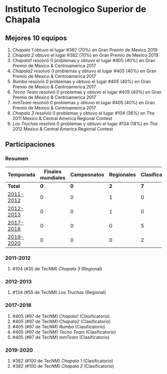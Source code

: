 # Instituto Tecnologico Superior de Chapala

## Mejores 10 equipos

1. _Chapala 1_ obtuvo el lugar #382 (70%) en Gran Premio de Mexico 2019
1. _Chapala 2_ obtuvo el lugar #382 (70%) en Gran Premio de Mexico 2019
1. _Chapala1_ resolvió 0 problemas y obtuvo el lugar #405 (40%) en Gran Premio de Mexico & Centroamerica 2017
1. _Chapala2_ resolvió 0 problemas y obtuvo el lugar #405 (40%) en Gran Premio de Mexico & Centroamerica 2017
1. _Rumba_ resolvió 0 problemas y obtuvo el lugar #405 (40%) en Gran Premio de Mexico & Centroamerica 2017
1. _Tecno Team_ resolvió 0 problemas y obtuvo el lugar #405 (40%) en Gran Premio de Mexico & Centroamerica 2017
1. _mmTeam_ resolvió 0 problemas y obtuvo el lugar #405 (40%) en Gran Premio de Mexico & Centroamerica 2017
1. _Chapala 3_ resolvió 0 problemas y obtuvo el lugar #104 (36%) en The 2011 Mexico & Central America Regional Contest
1. _Los Truchas_ resolvió 0 problemas y obtuvo el lugar #134 (18%) en The 2012 Mexico & Central America Regional Contest

## Participaciones

### Resumen

| Temporada | Finales mundiales | Campeonatos | Regionales | Clasificatorios | Equipos |
| --- | --- | --- | --- | --- | --- |
| **Total** | **0** | **0** | **2** | **7** | **9** |
| [2011-2012](#2011-2012) | 0 | 0 | 1 | 0 | 1 |
| [2012-2013](#2012-2013) | 0 | 0 | 1 | 0 | 1 |
| [2017-2018](#2017-2018) | 0 | 0 | 0 | 5 | 5 |
| [2019-2020](#2019-2020) | 0 | 0 | 0 | 2 | 2 |

### 2011-2012

1. #104 (#35 de TecNM) _Chapala 3_ (Regional)

### 2012-2013

1. #134 (#55 de TecNM) _Los Truchas_ (Regional)

### 2017-2018

1. #405 (#97 de TecNM) _Chapala1_ (Clasificatorio)
1. #405 (#97 de TecNM) _Chapala2_ (Clasificatorio)
1. #405 (#97 de TecNM) _Rumba_ (Clasificatorio)
1. #405 (#97 de TecNM) _Tecno Team_ (Clasificatorio)
1. #405 (#97 de TecNM) _mmTeam_ (Clasificatorio)

### 2019-2020

1. #382 (#100 de TecNM) _Chapala 1_ (Clasificatorio)
1. #382 (#100 de TecNM) _Chapala 2_ (Clasificatorio)



